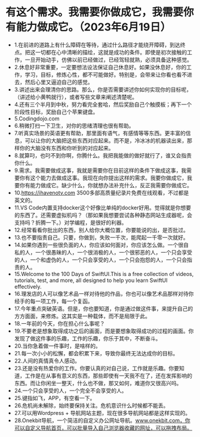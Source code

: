 # 有这个需求。我需要你做成它，我需要你有能力做成它。（2023年6月19日） 

- 1.在前进的道路上有什么障碍在等待，通过什么路径才能绕开障碍，到达终点。把这一切都在心中清晰的描绘，这就是成功的条件。即使是初次接触的工作，一旦开始动手，仿佛以前已经做过，已经驾轻就熟，必须具备这种感觉。
- 2.休息好非常重要，一定要想法设法保证自己休息好。如果没休息好，你的工作，学习，目标，修炼心性，都不可能做好。特别是，会带来让你看也看不进去，然后心里又逼迫自己的感觉。
- 3.讲述出来会理清你的思路。那么，你是否需要讲述你如何实现你的目标呢，（讲述给小黄鸭就行），或者写些文章来阐述清楚呢。
- 4.还有三个半月到中秋，努力看完全套哈，然后奖励自己个触摸板；再下一个阶段性目标，奖励自己个苹果键盘。
- 5.Codingdojo.com
- 6.稍微打扫一下卫生，对你的思绪清理也很有帮助。
- 7.听真实场景的英语更有帮助，那里面有语气，有感情等等东西。更丰富的信息，可以让你的大脑把这些东西对应起来。而不是，冷冰冰的机器读出来，那样你的大脑没有东西和你听到的对应起来。
- 8.就算叼，也叼不到你啊，你腾什么。我把我能做的做好就行了，谁又会指责你什么。
- 9.需求。我需要做成这事，我就是需要你在目前这样的条件下做成这事，我需要你有这个能力去做成这事。我现在向你提出这样的需求。我要你做成它，我要你有能力做成它。缺少什么，你就想办法补充什么，反正我需要你做成它。
- 10.https://ihavenotv.com 3500多部高质量纪录片免费在线观看，不过都是英文的。
- 11.VS Code内置支持docker这个好像比单纯的docker好用。觉得就是你想要的东西了。还需要虚拟机吗？（那如果我想要尝试各种静态网站生成器呢，会支持吗？折腾一下。）对学编程，是很好的利器。
- 12.经常看看你批出的东西，别人给你大概位置，你要能说的出，是否批过。
- 13.也不要指责自己。只要，你做到，失败一千次，能爬起一千零一次就好。
- 14.如果你遇到一些很负面的人，你应该如何面对，你应该怎么做。一个很自私的人，一个很愚昧的人，一个很消极的人，一个很邪恶的人，一个只会享受的人，一个和虚伪的人，一个只会享受的人，一个只会抱怨的人，一个只会指责的人。
- 15.Welcome to the 100 Days of SwiftUI.This is a free collection of videos, tutorials, test, and more, all designed to help you learn SwiftUI effectively.
- 16.理发店的人可以像艺术品一样对待他的作品，你也可以像艺术品那样对待你经手的每一项工作，每一个复函。
- 17.今年重点突破英语。但是，你也要知道，你是通过做这件事，来提升自己的方方面面，来修炼。这其实是一种载体，而不是局限于此。
- 18.一年前的今天，你在担心什么事呢？
- 19.不要老是想象取得成功之后的画面，而是要想象取得成功的过程的画面。你发现了做这件事的乐趣，工作的乐趣，你乐于其中，不断奋斗。
- 20.当你急着做一件事时，是啥样的。
- 21.每一次小小的松懈，都会积累下来，导致你最终无法达成你的目标。
- 22.人间的真情真令人感动。
- 23.还是没有热爱你的工作。你要认真的对自己说，工作就是乐趣。你要知道，工作是在从事有意义的东西，那些即使有一天我不在了，还在发挥影响的东西。而让你闲坐一整天，什么也不做，那又如何，难道你又很高兴吗。
- 24.一个只会享受的人，一个完全不会享受的人。
- 25.键指如飞，APP，有空看一下。
- 26.危机尚未解除，始终要保持关注。危机意识什么时候都不能丢。
- 27.可以用Wordpress + 导航网站主题，现在很多导航网站都是这样实现的。
- 28.Onekbit导航，一个简洁的自定义办公网址导航。www.onekbit.com，你可以自定义导航首页，可以批量导入自己浏览器收藏的网址，可以拖拽布局。

